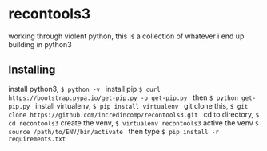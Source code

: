 # recontools3
working through violent python, this is a collection of whatever i end up building in python3

## Installing

install python3,
```$ python -v ```
install pip
```$ curl https://bootstrap.pypa.io/get-pip.py -o get-pip.py ```
then
```$ python get-pip.py ```
install virtualenv,
```$ pip install virtualenv ```
git clone this, 
```$ git clone https://github.com/incredincomp/recontools3.git ```
cd to directory,
```$ cd recontools3```
create the venv, 
```$ virtualenv recontools3```
active the venv
```$ source /path/to/ENV/bin/activate ```
then type 
```$ pip install -r requirements.txt ```
